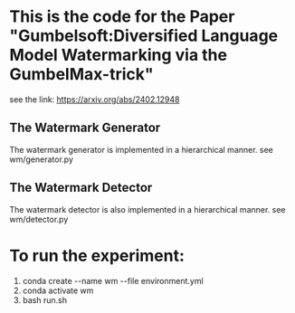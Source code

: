 # This is the code for the Paper "Gumbelsoft:Diversified Language Model Watermarking via the GumbelMax-trick"
see the link: https://arxiv.org/abs/2402.12948
## The Watermark Generator
The watermark generator is implemented in a hierarchical manner. 
see wm/generator.py
## The Watermark Detector
The watermark detector is also implemented in a hierarchical manner. 
see wm/detector.py

# To run the experiment:
1. conda create --name wm --file environment.yml
2. conda activate wm
3. bash run.sh